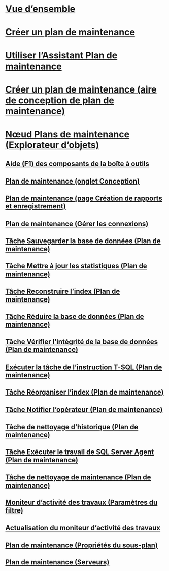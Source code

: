 # [Vue d’ensemble](maintenance-plans.md)  
# [Créer un plan de maintenance](create-a-maintenance-plan.md)  
# [Utiliser l’Assistant Plan de maintenance](use-the-maintenance-plan-wizard.md)  
# [Créer un plan de maintenance (aire de conception de plan de maintenance)](create-a-maintenance-plan-maintenance-plan-design-surface.md)  
# [Nœud Plans de maintenance (Explorateur d’objets)](maintenance-plans-node-object-explorer.md)  
## [Aide (F1) des composants de la boîte à outils](toolbox-component-f1-help.md)  
## [Plan de maintenance (onglet Conception)](maintenance-plan-design-tab.md)  
## [Plan de maintenance (page Création de rapports et enregistrement)](maintenance-plan-reporting-and-logging-page.md)  
## [Plan de maintenance (Gérer les connexions)](maintenance-plan-manage-connections.md)  
## [Tâche Sauvegarder la base de données (Plan de maintenance)](options-in-the-back-up-database-task-for-maintenance-plan.md)  
## [Tâche Mettre à jour les statistiques (Plan de maintenance)](update-statistics-task-maintenance-plan.md)  
## [Tâche Reconstruire l’index (Plan de maintenance)](rebuild-index-task-maintenance-plan.md)  
## [Tâche Réduire la base de données (Plan de maintenance)](shrink-database-task-maintenance-plan.md)  
## [Tâche Vérifier l’intégrité de la base de données (Plan de maintenance)](check-database-integrity-task-maintenance-plan.md)  
## [Exécuter la tâche de l’instruction T-SQL (Plan de maintenance)](execute-t-sql-statement-task-maintenance-plan.md)  
## [Tâche Réorganiser l’index (Plan de maintenance)](reorganize-index-task-maintenance-plan.md)  
## [Tâche Notifier l’opérateur (Plan de maintenance)](notify-operator-task-maintenance-plan.md)  
## [Tâche de nettoyage d’historique (Plan de maintenance)](history-cleanup-task-maintenance-plan.md)  
## [Tâche Exécuter le travail de SQL Server Agent (Plan de maintenance)](execute-sql-server-agent-job-task-maintenance-plan.md)  
## [Tâche de nettoyage de maintenance (Plan de maintenance)](maintenance-cleanup-task-maintenance-plan.md)  
## [Moniteur d’activité des travaux (Paramètres du filtre)](job-activity-monitor-filter-settings.md)  
## [Actualisation du moniteur d’activité des travaux](job-activity-monitor-refresh.md)  
## [Plan de maintenance (Propriétés du sous-plan)](maintenance-plan-subplan-properties.md)  
## [Plan de maintenance (Serveurs)](maintenance-plan-servers.md)  
